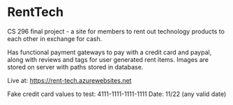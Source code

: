 # RentTech
CS 296 final project - a site for members to rent out technology products to each other in exchange for cash.

Has functional payment gateways to pay with a credit card and paypal, along with reviews and tags for user generated rent items.
Images are stored on server with paths stored in database.

Live at: https://rent-tech.azurewebsites.net

Fake credit card values to test: 4111-1111-1111-1111
Date: 11/22 (any valid date)
